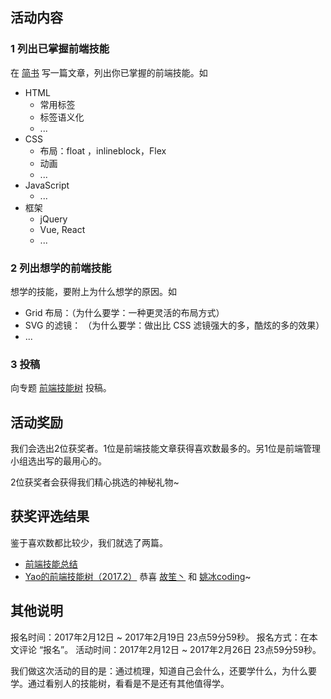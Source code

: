 ## 活动内容
### 1 列出已掌握前端技能
在 [简书](http://www.jianshu.com/) 写一篇文章，列出你已掌握的前端技能。如

* HTML
  * 常用标签
  * 标签语义化
  * ...
* CSS
  * 布局：float ，inlineblock，Flex
  * 动画
  * ...
* JavaScript
  * ...
* 框架
  * jQuery
  * Vue, React
  * ...

### 2 列出想学的前端技能
想学的技能，要附上为什么想学的原因。如
* Grid 布局：（为什么要学：一种更灵活的布局方式）
* SVG 的滤镜： （为什么要学：做出比 CSS 滤镜强大的多，酷炫的多的效果）
* ...


### 3 投稿
向专题 [前端技能树](http://www.jianshu.com/c/aff97d30f3d9) 投稿。


## 活动奖励
我们会选出2位获奖者。1位是前端技能文章获得喜欢数最多的。另1位是前端管理小组选出写的最用心的。

2位获奖者会获得我们精心挑选的神秘礼物~

## 获奖评选结果
鉴于喜欢数都比较少，我们就选了两篇。
* [前端技能总结](http://www.jianshu.com/p/fd36aecf9f2c)
* [Yao的前端技能树（2017.2）](http://www.jianshu.com/p/5c2a9b073dc8)
恭喜 [故笙丶](http://www.jianshu.com/u/93987448fc02) 和 [姚冰coding](http://www.jianshu.com/u/9151da27c047)~

## 其他说明
报名时间：2017年2月12日 ~ 2017年2月19日 23点59分59秒。
报名方式：在本文评论 “报名”。
活动时间：2017年2月12日 ~ 2017年2月26日 23点59分59秒。
 
我们做这次活动的目的是：通过梳理，知道自己会什么，还要学什么，为什么要学。通过看别人的技能树，看看是不是还有其他值得学。
